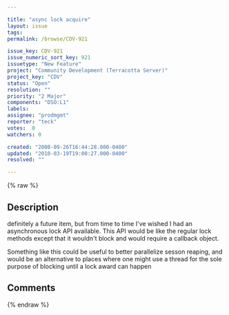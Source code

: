 ```yaml
---

title: "async lock acquire"
layout: issue
tags: 
permalink: /browse/CDV-921

issue_key: CDV-921
issue_numeric_sort_key: 921
issuetype: "New Feature"
project: "Community Development (Terracotta Server)"
project_key: "CDV"
status: "Open"
resolution: ""
priority: "2 Major"
components: "DSO:L1"
labels: 
assignee: "prodmgmt"
reporter: "teck"
votes:  0
watchers: 0

created: "2008-09-26T16:44:28.000-0400"
updated: "2010-03-19T19:00:27.000-0400"
resolved: ""

---
```




{% raw %}



## Description

<div markdown="1" class="description">

definitely a future item, but from time to time I've wished I had an asynchronous lock API available. This API would be like the regular lock methods except that it wouldn't block and would require a callback object. 

Something like this could be useful to better parallelize sesson reaping, and would be an alternative to places where one might use a thread for the sole purpose of blocking until a lock award can happen 

</div>

## Comments



{% endraw %}
